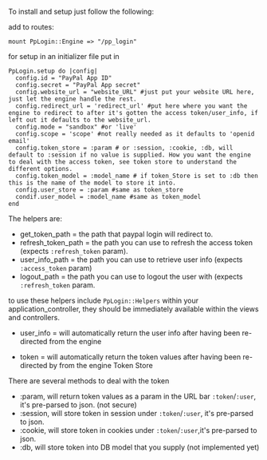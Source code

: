 

To install and setup just follow the following:

add to routes: 
```
mount PpLogin::Engine => "/pp_login"
```

for setup in an initializer file put in

```
PpLogin.setup do |config|
  config.id = "PayPal App ID"
  config.secret = "PayPal App secret"
  config.website_url = "website_URL" #just put your website URL here, just let the engine handle the rest.
  config.redirect_url = 'redirect_url' #put here where you want the engine to redirect to after it's gotten the access token/user_info, if left out it defaults to the website_url.
  config.mode = "sandbox" #or 'live'
  config.scope = 'scope' #not really needed as it defaults to 'openid email'
  config.token_store = :param # or :session, :cookie, :db, will default to :session if no value is supplied. How you want the engine to deal with the access token, see token store to understand the different options. 
  config.token_model = :model_name # if token_Store is set to :db then this is the name of the model to store it into.
  config.user_store = :param #same as token_store
  condif.user_model = :model_name #same as token_model
end
```

The helpers are:

- get_token_path = the path that paypal login will redirect to.
- refresh_token_path = the path you can use to refresh the access token (expects `:refresh_token` param).
- user_info_path = the path you can use to retrieve user info (expects 
`:access_token` param)
- logout_path = the path you can use to logout the user with (expects 
`:refresh_token` param.

to use these helpers include `PpLogin::Helpers` within your application_controller, they should be immediately available within the views and controllers.


- user_info = will automatically return the user info after having been re-directed from the engine

- token = will automatically return the token values after having been re-directed by from the engine
Token Store

There are several methods to deal with the token
- :param, will return token values as a param in the URL bar `:token`/`:user`, it's pre-parsed to json. (not secure)
- :session, will store token in session under `:token`/`:user`, it's pre-parsed to json.
- :cookie, will store token in cookies under `:token`/`:user`,it's pre-parsed to json.
- :db, will store token into DB model that you supply (not implemented yet)